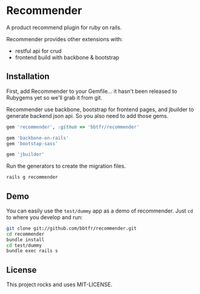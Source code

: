 # Recommender

A product recommend plugin for ruby on rails.

Recommender provides other extensions with:

* restful api for crud
* frontend build with backbone & bootstrap


Installation
------------------------------------------------------------------------------

First, add Recommender to your Gemfile... it hasn't been released to Rubygems yet so we'll grab it from git.

Recommender use backbone, bootstrap for frontend pages, and jbuilder to generate backend json api.
So you also need to add those gems.

```ruby
gem 'recommender', :github => 'bbtfr/recommender'

gem 'backbone-on-rails'
gem 'bootstap-sass'

gem 'jbuilder'
```

Run the generators to create the migration files.

```bash
rails g recommender
```


Demo
------------------------------------------------------------------------------

You can easily use the `test/dummy` app as a demo of recommender. Just `cd` to where you develop and run:
  
```bash  
git clone git://github.com/bbtfr/recommender.git
cd recommender
bundle install
cd test/dummy
bundle exec rails s
```


License
------------------------------------------------------------------------------

This project rocks and uses MIT-LICENSE.
